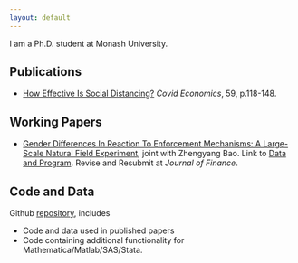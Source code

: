 ```yaml
---
layout: default
---
```


I am a Ph.D. student at Monash University.



## Publications

- [How Effective Is Social Distancing?](https://papers.ssrn.com/sol3/papers.cfm?abstract_id=3680321) *Covid Economics*, 59, p.118-148.



## Working Papers

- [Gender Differences In Reaction To Enforcement Mechanisms: A Large-Scale Natural Field Experiment](https://papers.ssrn.com/sol3/papers.cfm?abstract_id=3641282), joint with Zhengyang Bao. Link to [Data and Program](https://github.com/difang-huang?tab=repositories). Revise and Resubmit at *Journal of Finance*.



## Code and Data

Github [repository](https://github.com/difang-huang?tab=repositories), includes

- Code and data used in published papers
- Code containing additional functionality for Mathematica/Matlab/SAS/Stata.

